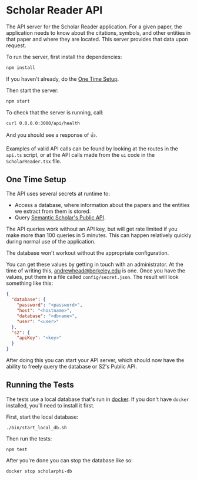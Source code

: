 # Scholar Reader API

The API server for the Scholar Reader application. For a
given paper, the application needs to know about the
citations, symbols, and other entities in that paper and
where they are located. This server provides that data upon
request.

To run the server, first install the dependencies:

```bash
npm install
```

If you haven't already, do the [One Time Setup](#one-time-setup).

Then start the server:

```bash
npm start
```

To check that the server is running, call:

```bash
curl 0.0.0.0:3000/api/health
```

And you should see a response of 👍.

Examples of valid API calls can be found by looking at the
routes in the `api.ts` script, or at the API calls made from
the `ui` code in the `ScholarReader.tsx` file.

## One Time Setup

The API uses several secrets at runtime to:

- Access a database, where information about the papers and
  the entities we extract from them is stored.
- Query [Semantic Scholar's Public API](https://api.semanticscholar.org/).

The API queries work without an API key, but will get rate
limited if you make more than 100 queries in 5 minutes.
This can happen relatively quickly during normal use of the
application.

The database won't workout without the appropriate
configuration.

You can get these values by getting in touch with an administrator.
At the time of writing this, [andrewhead@berkeley.edu](mailto:andrewhead@berkeley.edu)
is one. Once you have the values, put them in a file called
`config/secret.json`. The result will look something like this:

```json
{
  "database": {
    "password": "<password>",
    "host": "<hostname>",
    "database": "<dbname>",
    "user": "<user>"
  },
  "s2": {
    "apiKey": "<key>"
  }
}
```

After doing this you can start your API server, which should now
have the ability to freely query the database or S2's Public
API.

## Running the Tests

The tests use a local database that's run in [docker](https://www.docker.com/).
If you don't have `docker` installed, you'll need to install
it first.

First, start the local database:

```
./bin/start_local_db.sh
```

Then run the tests:

```
npm test
```

After you're done you can stop the database like so:

```
docker stop scholarphi-db
```

